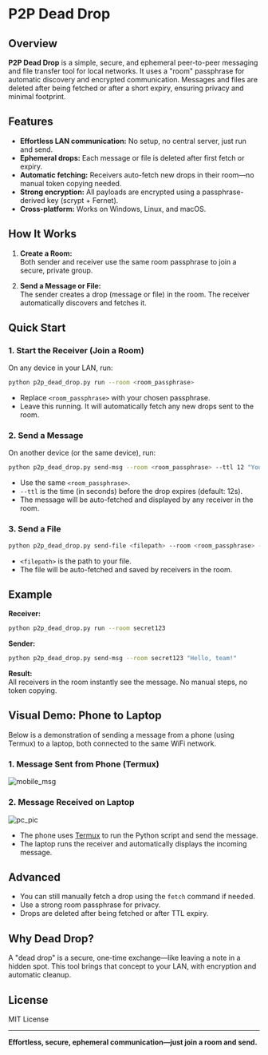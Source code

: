 # P2P Dead Drop

## Overview

**P2P Dead Drop** is a simple, secure, and ephemeral peer-to-peer messaging and file transfer tool for local networks. It uses a "room" passphrase for automatic discovery and encrypted communication. Messages and files are deleted after being fetched or after a short expiry, ensuring privacy and minimal footprint.

## Features

- **Effortless LAN communication:** No setup, no central server, just run and send.
- **Ephemeral drops:** Each message or file is deleted after first fetch or expiry.
- **Automatic fetching:** Receivers auto-fetch new drops in their room—no manual token copying needed.
- **Strong encryption:** All payloads are encrypted using a passphrase-derived key (scrypt + Fernet).
- **Cross-platform:** Works on Windows, Linux, and macOS.

## How It Works

1. **Create a Room:**  
   Both sender and receiver use the same room passphrase to join a secure, private group.

2. **Send a Message or File:**  
   The sender creates a drop (message or file) in the room. The receiver automatically discovers and fetches it.

## Quick Start

### 1. Start the Receiver (Join a Room)

On any device in your LAN, run:

```sh
python p2p_dead_drop.py run --room <room_passphrase>
```

- Replace `<room_passphrase>` with your chosen passphrase.
- Leave this running. It will automatically fetch any new drops sent to the room.

### 2. Send a Message

On another device (or the same device), run:

```sh
python p2p_dead_drop.py send-msg --room <room_passphrase> --ttl 12 "Your message here"
```

- Use the same `<room_passphrase>`.
- `--ttl` is the time (in seconds) before the drop expires (default: 12s).
- The message will be auto-fetched and displayed by any receiver in the room.

### 3. Send a File

```sh
python p2p_dead_drop.py send-file <filepath> --room <room_passphrase> --ttl 300
```

- `<filepath>` is the path to your file.
- The file will be auto-fetched and saved by receivers in the room.

## Example

**Receiver:**
```sh
python p2p_dead_drop.py run --room secret123
```

**Sender:**
```sh
python p2p_dead_drop.py send-msg --room secret123 "Hello, team!"
```

**Result:**  
All receivers in the room instantly see the message. No manual steps, no token copying.

## Visual Demo: Phone to Laptop

Below is a demonstration of sending a message from a phone (using Termux) to a laptop, both connected to the same WiFi network.

### 1. **Message Sent from Phone (Termux)**

![mobile_msg](https://github.com/user-attachments/assets/bc141161-a012-43d0-8223-c1a34a3e6e7a)



### 2. **Message Received on Laptop**

![pc_pic](https://github.com/user-attachments/assets/29e909d8-0280-45e2-a3a8-f5df62aebbad)


- The phone uses [Termux](https://termux.com/) to run the Python script and send the message.
- The laptop runs the receiver and automatically displays the incoming message.

## Advanced

- You can still manually fetch a drop using the `fetch` command if needed.
- Use a strong room passphrase for privacy.
- Drops are deleted after being fetched or after TTL expiry.

## Why Dead Drop?

A "dead drop" is a secure, one-time exchange—like leaving a note in a hidden spot. This tool brings that concept to your LAN, with encryption and automatic cleanup.

## License

MIT License

---

**Effortless, secure, ephemeral communication—just join a room and send.**
